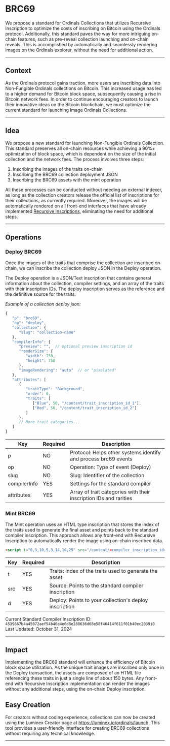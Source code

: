 # BRC69

We propose a standard for Ordinals Collections that utilizes Recursive Inscription to optimize the costs of inscribing on Bitcoin using the Ordinals protocol. Additionally, this standard paves the way for more intriguing on-chain features, such as pre-reveal collection launching and on-chain reveals. This is accomplished by automatically and seamlessly rendering images on the Ordinals explorer, without the need for additional action.

---

## Context

As the Ordinals protocol gains traction, more users are inscribing data into Non-Fungible Ordinals collections on Bitcoin. This increased usage has led to a higher demand for Bitcoin block space, subsequently causing a rise in Bitcoin network fees. In order to continue encouraging creators to launch their innovative ideas on the Bitcoin blockchain, we must optimize the current standard for launching Image Ordinals Collections.

---

## Idea

We propose a new standard for launching Non-Fungible Ordinals Collection. This standard preserves all on-chain resources while achieving a 90%+ optimization of block space, which is dependent on the size of the initial collection and the network fees. The process involves three steps:

1. Inscribing the images of the traits on-chain
2. Inscribing the BRC69 collection deployment JSON
3. Inscribing the BRC69 assets with the mint operation

All these processes can be conducted without needing an external indexer, as long as the collection creators release the official list of inscriptions for their collections, as currently required. Moreover, the images will be automatically rendered on all front-end interfaces that have already implemented [Recursive Inscriptions](https://github.com/ordinals/ord/pull/2167), eliminating the need for additional steps.

---

## Operations

### Deploy BRC69

Once the images of the traits that comprise the collection are inscribed on-chain, we can inscribe the collection deploy JSON in the Deploy operation.

The Deploy operation is a JSON/Text inscription that contains general information about the collection, compiler settings, and an array of the traits with their inscription IDs. The deploy inscription serves as the reference and the definitive source for the traits.

*Example of a collection deploy json:*

```javascript
{
   "p": "brc69",
   "op": "deploy",
   "collection": {
      "slug": "collection-name"
   },
   "compilerInfo": {
      "preview": "",  // optional preview inscription id
      "renderSize": {
         "width": 750,
         "height": 750
      },
      "imageRendering": "auto"  // or "pixelated"
   },
   "attributes": [
      {
         "traitType": "Background",
         "order": 0,
         "traits": [
            ["Blue", 50, "/content/trait_inscription_id_1"],
            ["Red", 50, "/content/trait_inscription_id_2"]
         ]
      },
      // More trait categories...
   ]
}
```

| Key         | Required | Description                                                  |
| ----------- | -------- | ------------------------------------------------------------ |
| p           | NO      | Protocol: Helps other systems identify and process brc69 events |
| op          | NO      | Operation: Type of event (Deploy)                            |
| slug        | NO      | Slug: Identifier of the collection                           |
| compilerInfo| YES      | Settings for the standard compiler                           |
| attributes  | YES      | Array of trait categories with their inscription IDs and rarities |

### Mint BRC69

The Mint operation uses an HTML type inscription that stores the index of the traits used to generate the final asset and points back to the standard compiler inscription. This approach allows any front-end with Recursive Inscription to automatically render the image using on-chain inscribed data.

```html
<script t="0,3,10,5,3,14,10,25" src="/content/<compiler_inscription_id>" d="/content/<deployer_inscription_id>"></script>
```

| Key  | Required | Description                                                  |
| ---- | -------- | ------------------------------------------------------------ |
| t    | YES      | Traits: index of the traits used to generate the asset        |
| src  | YES      | Source: Points to the standard compiler inscription           |
| d    | YES      | Deploy: Points to your collection's deploy inscription        |

Current Standard Compiler Inscription ID: `4539667b4a45072aef54b40e4e6d8e288636d68e58f46414f611f01b40ec2039i0`
Last Updated: October 31, 2024

---

## Impact

Implementing the BRC69 standard will enhance the efficiency of Bitcoin block space utilization. As the unique trait images are inscribed only once in the Deploy transaction, the assets are composed of an HTML file referencing these traits in just a single line of about 150 bytes. Any front-end with Recursive Inscription implementation can render the images without any additional steps, using the on-chain Deploy inscription.

## Easy Creation

For creators without coding experience, collections can now be created using the Luminex Creator page at https://luminex.io/ordinals/launch. This tool provides a user-friendly interface for creating BRC69 collections without requiring any technical knowledge.

---